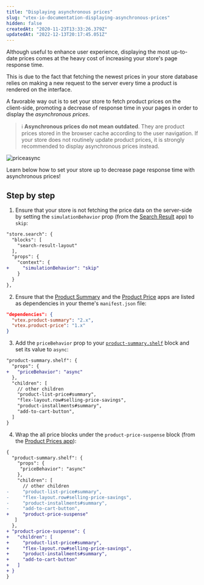 ```yaml
---
title: "Displaying asynchronous prices"
slug: "vtex-io-documentation-displaying-asynchronous-prices"
hidden: false
createdAt: "2020-11-23T13:33:26.379Z"
updatedAt: "2022-12-13T20:17:45.051Z"
---
```


Although useful to enhance user experience, displaying the most up-to-date prices comes at the heavy cost of increasing your store's page response time.

This is due to the fact that fetching the newest prices in your store database relies on making a new request to the server every time a product is rendered on the interface.

A favorable way out is to set your store to fetch product prices on the client-side, promoting a decrease of response time in your pages in order to display the *asynchronous prices*.

> ℹ️ **Asynchronous prices do not mean outdated**. They are product prices stored in the browser cache according to the user navigation. If your store does not routinely update product prices, it is strongly recommended to display asynchronous prices instead.

![priceasync](https://cdn.jsdelivr.net/gh/vtexdocs/dev-portal-content@main/images/vtex-io-documentation-displaying-asynchronous-prices-0.gif)

Learn below how to set your store up to decrease page response time with asynchronous prices!

## Step by step

1. Ensure that your store is not fetching the price data on the server-side by setting the `simulationBehavior` prop (from the [Search Result](https://developers.vtex.com/docs/guides/vtex-search-result/) app) to `skip`:

```diff
"store.search": {
  "blocks": [
    "search-result-layout"
  ],
  "props": {
    "context": {
+     "simulationBehavior": "skip"
    }
  }
},
```

2. Ensure that the [Product Summary](https://developers.vtex.com/docs/guides/vtex-product-summary/) and the [Product Price](https://developers.vtex.com/docs/guides/vtex-product-price/) apps are listed as dependencies in your theme's `manifest.json` file:

```json
"dependencies": {
  "vtex.product-summary": "2.x",
  "vtex.product-price": "1.x"
}  
```

3. Add the `priceBehavior` prop to your [`product-summary.shelf`](https://developers.vtex.com/docs/guides/vtex-product-summary-productsummaryshelf) block and set its value to `async`:

```diff
"product-summary.shelf": {
  "props": {
+   "priceBehavior": "async"
  },
  "children": [
    // other children
    "product-list-price#summary",
    "flex-layout.row#selling-price-savings",
    "product-installments#summary",
    "add-to-cart-button",
  ]
}
```

4. Wrap the all price blocks under the `product-price-suspense` block (from the [Product Prices app](https://developers.vtex.com/docs/guides/vtex-product-price/)):

```diff
{
  "product-summary.shelf": {
    "props": {
     "priceBehavior": "async"
    },
    "children": [
      // other children
-     "product-list-price#summary",
-     "flex-layout.row#selling-price-savings",
-     "product-installments#summary",
-     "add-to-cart-button",
+     "product-price-suspense"
   ]
  },
+ "product-price-suspense": {
+   "children": [
+     "product-list-price#summary",
+     "flex-layout.row#selling-price-savings",
+     "product-installments#summary",
+     "add-to-cart-button"
+   ]
+ }
}
```
